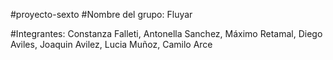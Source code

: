 #proyecto-sexto
#Nombre del grupo: Fluyar

#Integrantes: Constanza Falleti, Antonella Sanchez, Máximo Retamal, Diego Aviles, Joaquin Avilez, Lucia  Muñoz, Camilo Arce